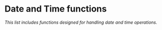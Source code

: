 # Date and Time functions

_This list includes functions designed for handling date and time operations._